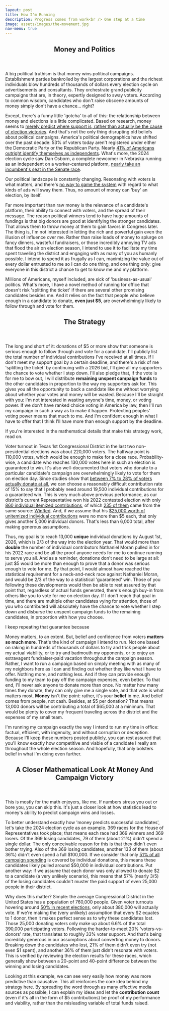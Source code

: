 ```yaml
---
layout: post
title: How I'm Running
description: Progress comes from work<br /> One step at a time
image: assets/images/the-movement.jpg
nav-menu: true
---
```


<header class="major">
  <h2>Money and Politics</h2>
</header>

A big political truthism is that money wins political campaigns. Establishment parties bankrolled by the largest corporations and the richest individuals blow hundreds of thousands of dollars every election cycle on advertisements and consultants. They orchestrate grand publicity campaigns that are, in theory, expertly designed to sway voters. According to common wisdom, candidates who don't raise obscene amounts of money simply don't have a chance... right?

Except, there's a funny little 'gotcha' to all of this: the relationship between money and elections is a little complicated. Based on research, money seems to <a href="https://fivethirtyeight.com/features/money-and-elections-a-complicated-love-story/">merely predict where support is, rather than actually be the cause of election victories</a>. And that's not the only thing disrupting old beliefs about political campaigns. America's political demographics have shifted over the past decade: 53% of voters today aren't registered under either the Democratic Party or the Republican Party. Nearly <a href="https://news.gallup.com/poll/467897/party-preferences-evenly-split-2022-shift-gop.aspx">41% of Americans outright identify themselves as independents</a>. What's more, the 2024 election cycle saw Dan Osborn, a complete newcomer in Nebraska running as an independent on a worker-centered platform, <a href="https://inthesetimes.com/article/labor-union-working-class-dan-osborn-nebraska">nearly take an incumbent's seat in the Senate race</a>.

Our political landscape is constantly changing. Resonating with voters is what matters, and there's <a href="https://www.politico.com/news/2024/02/15/political-ad-effectiveness-study-00141622">no way to game the system</a> with regard to what kinds of ads will sway them. Thus, no amount of money can 'buy' an election, by itself.

Far more important than raw money is the relevance of a candidate's platform, their ability to connect with voters, and the spread of their message. The reason political winners tend to have huge amounts of fundings is that big donors are good at identifying the stronger candidates. That allows them to throw money at them to gain favors in Congress later. The thing is, I'm not interested in letting the rich and powerful gain even the illusion of influence over me. Rather than raise loads of money to splurge on fancy dinners, wasteful fundraisers, or those incredibly annoying TV ads that flood the air on election season, I intend to use it to facilitate my time spent traveling the district and engaging with as many of you as humanly possible. I intend to spend it as frugally as I can, maximizing the value out of every dollar entrusted to me so I can do one thing, and one thing only: give everyone in this district a chance to get to know me and my platform.

Millions of Americans, myself included, are sick of 'business-as-usual' politics. What's more, I have a novel method of running for office that doesn't risk 'splitting the ticket' if there are several other promising candidates besides me. And it relies on the fact that people who believe enough in a candidate to donate, <b>even just $5</b>, are overwhelmingly likely to follow through and vote for them.

<header class="major">
  <h2>The Strategy</h2>
</header>

The long and short of it: donations of $5 or more show that someone is serious enough to follow through and vote for a candidate. I'll publicly list the total number of individual contributions I've received at all times. If I don't meet my support goal by a certain deadline, and there's a risk of me 'splitting the ticket' by continuing with a 2026 bid, I'll give all my supporters the chance to vote whether I step down. I'll also pledge that, if the vote is for me to bow out, I will distribute <b>remaining unspent campaign funds</b> to the other candidates in proportion to the way my supporters ask for. This gives you all the opportunity to back a candidate like me without worrying about whether your votes and money will be wasted. Because I'll be straight with you: I'm not interested in wasting anyone's time, money, or voting power. If we don't have ranked choice voting in America by law, then I'll run my campaign in such a way as to make it happen. Protecting peoples' voting power means that much to me. And I'm confident enough in what I have to offer that I think I'll have more than enough support by the deadline.

If you're interested in the mathematical details that make this strategy work, read on.

Voter turnout in Texas 1st Congressional District in the last two non-presidential elections was about 220,000 voters. The halfway point is 110,000 votes, which would be enough to make for a close race. Probability-wise, a candidate who reaches 130,000 votes here in such an election is guaranteed to win. It's also well-documented that voters who donate to a particular candidate's campaign are overwhelmingly likely to vote for them on election day. Since studies show that <a href="https://www.pewresearch.org/short-reads/2017/05/17/5-facts-about-u-s-political-donations/">between 7% to 28% of voters actually donate at all</a>, we can choose a reasonably difficult contribution rate of 15% to say that I probably need around 19,500 individual contributions for a guaranteed win. This is very much above previous performance, as our district's current Representative won his 2022 contested election with only <a href="https://www.fec.gov/data/receipts/?committee_id=C00796086&two_year_transaction_period=2022&line_number=F3-11AI&data_type=processed">860 individual itemized contributions</a>, of which <a href="https://www.fec.gov/data/receipts/?data_type=processed&committee_id=C00796086&contributor_name=WINRED&two_year_transaction_period=2022&line_number=F3-11AI">235 of them</a> came from the same source: <a href="https://winred.com/">WinRed</a>. And, if we assume that his <a href="https://www.fec.gov/data/candidate/H2TX01112/?cycle=2022">$25,000 worth of unitemized individual contributions</a> were no more than $5 each, that only gives another 5,000 individual donors. That's less than 6,000 total, after making generous assumptions.

Thus, my goal is to reach 13,000 <b>unique</b> individual donations by August 1st, 2026, which is 2/3 of the way into the election year. That would more than <b>double</b> the number of individual contributors Nathaniel Moran pulled in for his 2022 race and be all the proof anyone needs for me to continue running to serve you all. And as a reminder, donations don't need to be large at all: just $5 would be more than enough to prove that a donor was serious enough to vote for me. By that point, I would almost have reached the statistical requirement for a neck-and-neck race against Nathaniel Moran, and would be 2/3 of the way to a statistical 'guaranteed' win. Those of you following these developments would then be able to rest assured by that point that, regardless of actual funds generated, there's enough buy-in from others like you to vote for me on election day. If I don't reach that goal in time, and there are multiple other candidates vying for attention, those of you who contributed will absolutely have the chance to vote whether I step down and disburse the unspent campaign funds to the remaining candidates, in proportion with how you choose.

I keep repeating that guarantee because 

Money matters, to an extent. But, belief and confidence from voters <b>matters so much more</b>. That's the kind of campaign I intend to run. Not one based on raking in hundreds of thousands of dollars to try and trick people about my actual viability, or to try and badmouth my opponents, or to enjoy an extravagent fundraiser-paid vacation throughout the campaign season. Rather, I want to run a campaign based on simply meeting with as many of my neighbors here as I can and finding out whether they like what I have to offer. Nothing more, and nothing less. And if they can provide enough funding to my team to pay off the campaign expenses, even better. To that end, I'll never ask anyone to donate more than once. No matter how many times they donate, they can only give me a single vote, and that vote is what matters most. <b>Money</b> isn't the point: rather, it's your <b>belief</b> in me. And belief comes from people, not cash. Besides, at $5 per donation? That means 13,000 donors will be contributing a total of $65,000 at a minimum. That would be plenty to cover my frequent traveling across the district and the expenses of my small team.

I'm running my campaign exactly the way I intend to run my time in office: factual, efficient, with ingenuity, and without corruption or deception. Because I'll keep these numbers posted publicly, you can rest assured that you'll know exactly how competitive and viable of a candidate I really am throughout the whole election season. And hopefully, that only bolsters belief in what I'm doing even further. 

<header class="major">
  <h2>A Closer Mathematical Look At Money And Campaign Victory</h2>
</header>

This is mostly for the math enjoyers, like me. If numbers stress you out or bore you, you can skip this. It's just a closer look at how statistics lead to money's ability to predict campaign wins and losses.

To better understand exactly how 'money predicts successful candidates', let's take the 2024 election cycle as an example. 369 races for the House of Representatives took place; that means each race had 369 winners and 369 losers. Of the 369 losing candidates, 79 of them (about 21%) didn't spend a single dollar. The only conceivable reason for this is that they didn't even bother trying. Also of the 369 losing candidates, another 133 of them (about 36%) didn't even spend a full $100,000. If we consider that only <a href="https://bipartisanpolicy.org/download/?file=/wp-content/uploads/2019/05/Trends-in-Campaign-Financing-1980-2016.-Zachary-Albert..pdf">51% of all campaign spending</a> is covered by individual donations, this means these candidates likely pulled around $50,000 in individual contributions. Put another way: if we assume that each donor was only allowed to donate $2 to a candidate (a very unlikely scenario), this means that 57% (nearly 3/5) of the losing candidates couldn't muster the paid support of even 25,000 people in their district.

Why does this matter? Simple: the average Congressional District in the United States has a population of 760,000 people. Given voter turnouts hovering around <a href="https://ballotpedia.org/Voter_turnout_in_United_States_elections">50% in recent elections</a>, only about 380,000 will actually vote. If we're making the (very unlikely) assumption that every $2 equates to 1 donor, then it makes perfect sense as to why these candidates lost. Those 25,000 donating voters only make up about 6.6% of the total 390,000 participating voters. Following the harder-to-meet 20% 'voters-vs-donors' rate, that translates to roughly 33% voter support. And that's being incredibly generous in our assumptions about converting money to donors. Breaking down the candidates who lost, 21% of them didn't even try (not even $1 spent), and another 36% of them just didn't resonate with voters. This is verified by reviewing the election results for these races, which generally show between a 20-point and 40-point difference between the winning and losing candidates.

Looking at this example, we can see very easily how money was more predictive than causative. This all reinforces the core idea behind my strategy here. By spreading the word through as many effective media sources as possible, I can explain my ideas and let the <b>contribution count</b> (even if it's all in the form of $5 contributions) be proof of my performance and viability, rather than the misleading variable of total funds raised.
